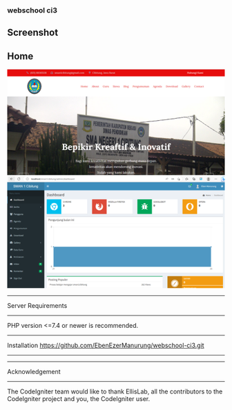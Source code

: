 
### webschool ci3


## Screenshot 
## Home

![App Screenshot](https://github.com/EbenEzerManurung/webschool-ci3/blob/main/screenshoot/depan.PNG?raw=true)
![App Screenshot](https://github.com/EbenEzerManurung/webschool-ci3/blob/main/screenshoot/dashboard.PNG?raw=true)




*******************
Server Requirements
*******************

PHP version <=7.4 or newer is recommended.


************
Installation
https://github.com/EbenEzerManurung/webschool-ci3.git
************


***************
Acknowledgement
***************

The CodeIgniter team would like to thank EllisLab, all the
contributors to the CodeIgniter project and you, the CodeIgniter user.
